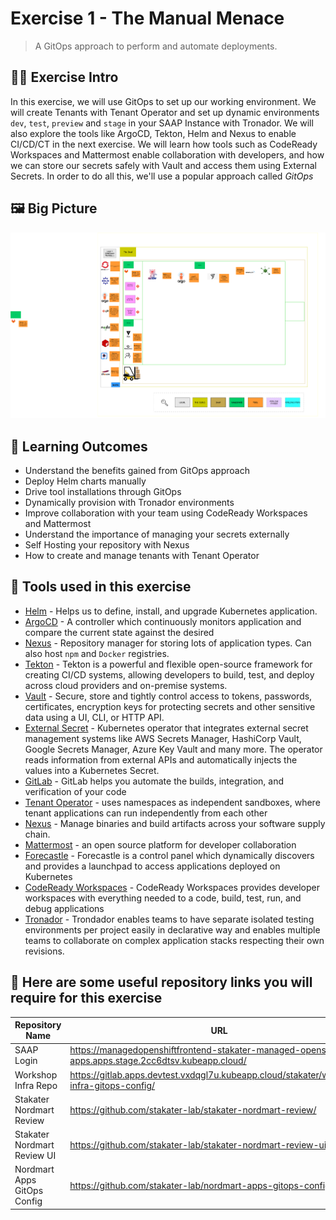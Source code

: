 # Exercise 1 - The Manual Menace
> A GitOps approach to perform and automate deployments.
## 👨‍🍳 Exercise Intro

In this exercise, we will use GitOps to set up our working environment. We will create Tenants with Tenant Operator and  set up dynamic environments `dev`, `test`, `preview` and `stage` in your SAAP Instance with Tronador.  We will also explore the tools like ArgoCD, Tekton, Helm and Nexus to enable CI/CD/CT in the next exercise. We will learn how tools such as CodeReady Workspaces and Mattermost enable collaboration with developers, and how we can store our secrets safely with Vault and access them using External Secrets. In order to do all this, we'll use a popular approach called _GitOps_

## 🖼️ Big Picture
![big-picture-Matomo](images/big-picture-matomo4.png)

## 🔮 Learning Outcomes

* Understand the benefits gained from GitOps approach
* Deploy Helm charts manually
* Drive tool installations through GitOps
* Dynamically provision with Tronador environments 
* Improve collaboration with your team using CodeReady Workspaces and Mattermost
* Understand the importance of managing your secrets externally
* Self Hosting your repository with Nexus
* How to create and manage tenants with Tenant Operator

## 🔨 Tools used in this exercise

* <span style="color:blue;">[Helm](https://helm.sh/)</span> - Helps us to define, install, and upgrade Kubernetes application.
* <span style="color:blue;">[ArgoCD](https://argoproj.github.io/argo-cd/)</span> - A controller which continuously monitors application and compare the current state against the desired
* <span style="color:blue;">[Nexus](https://www.sonatype.com/nexus-repository-sonatype)</span> - Repository manager for storing lots of application types. Can also host `npm` and `Docker` registries.
* <span style="color:blue;">[Tekton](https://tekton.dev/)</span> - Tekton is a powerful and flexible open-source framework for creating CI/CD systems, allowing developers to build, test, and deploy across cloud providers and on-premise systems.
* <span style="color:blue;">[Vault](https://www.vaultproject.io/)</span> - Secure, store and tightly control access to tokens, passwords, certificates, encryption keys for protecting secrets and other sensitive data using a UI, CLI, or HTTP API.
* <span style="color:blue;">[External Secret](https://external-secrets.io/)</span> - Kubernetes operator that integrates external secret management systems like AWS Secrets Manager, HashiCorp Vault, Google Secrets Manager, Azure Key Vault and many more. The operator reads information from external APIs and automatically injects the values into a Kubernetes Secret.
* <span style="color:blue;">[GitLab](https://about.gitlab.com/)</span> - GitLab helps you automate the builds, integration, and verification of your code
* <span style="color:blue;">[Tenant Operator](https://docs.cloud.stakater.com/content/sre/tenant-operator/overview.html)</span> - uses namespaces as independent sandboxes, where tenant applications can run independently from each other
* <span style="color:blue;">[Nexus](https://www.sonatype.com/products/nexus-repository)</span> - Manage binaries and build artifacts across your
software supply chain.
* <span style="color:blue;">[Mattermost](https://mattermost.com/)</span> - an open source platform for developer collaboration
* <span style="color:blue;">[Forecastle](https://github.com/stakater/Forecastle)</span> - Forecastle is a control panel which dynamically discovers and provides a launchpad to access applications deployed on Kubernetes
* <span style="color:blue;">[CodeReady Workspaces](https://www.redhat.com/en/technologies/jboss-middleware/codeready-workspaces)</span> - CodeReady Workspaces provides developer workspaces with everything needed to a code, build, test, run, and debug applications
* <span style="color:blue;">[Tronador](https://github.com/stakater/tronador)</span> - Trondador enables teams to have separate isolated testing environments per project easily in declarative way and enables multiple teams to collaborate on complex application stacks respecting their own revisions.
## :link: Here are some useful repository links you will require for this exercise 

| Repository Name              | URL                                                                                            |
|------------------------------|-----------------------------------------------------------------------------------------------------|
| SAAP Login                   | https://managedopenshiftfrontend-stakater-managed-openshift-apps.apps.stage.2cc6dtsv.kubeapp.cloud/ |
| Workshop Infra Repo          | https://gitlab.apps.devtest.vxdqgl7u.kubeapp.cloud/stakater/workshop-infra-gitops-config/           |
| Stakater Nordmart Review     | https://github.com/stakater-lab/stakater-nordmart-review/                                           |
|  Stakater Nordmart Review UI | https://github.com/stakater-lab/stakater-nordmart-review-ui/                                        |
| Nordmart Apps GitOps Config  | https://github.com/stakater-lab/nordmart-apps-gitops-config/                               |
